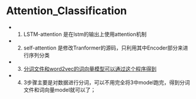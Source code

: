# Attention_Classification
* 1. LSTM-attention 是在lstm的输出上使用attention机制
* 2. self-attention 是修改Tranformer的源码，只利用其中Encoder部分来进行序列分类
* 3. [分词文件和word2vec的词向量模型可以通过这个程序得到](https://github.com/huangqianfei0916/Fasta2svm/tree/master/Fasta2svm-1.0)
* 4. 3步骤主要是对数据进行分词，可以不用完全将3中model跑完，得到分词文件和词向量model就可以了；
